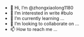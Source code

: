 - 👋 Hi, I’m @zhongxiaolong1180
- 👀 I’m interested in write #bulo
- 🌱 I’m currently learning ...
- 💞️ I’m looking to collaborate on ...
- 📫 How to reach me ...

<!---
zhongxiaolong1180/zhongxiaolong1180 is a ✨ special ✨ repository because its `README.md` (this file) appears on your GitHub profile.
You can click the Preview link to take a look at your changes.
--->

